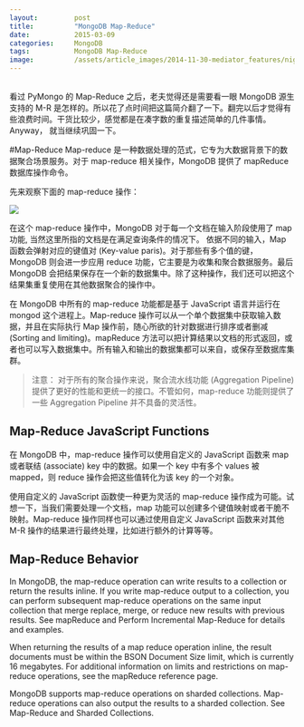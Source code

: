 ```yaml
---
layout:         post
title:          "MongoDB Map-Reduce"
date:           2015-03-09
categories:     MongoDB
tags:           MongoDB Map-Reduce
image:          /assets/article_images/2014-11-30-mediator_features/night-track.JPG
---
```



<br/>
看过 PyMongo 的 Map-Reduce 之后，老夫觉得还是需要看一眼 MongoDB 源生支持的 M-R 是怎样的。所以花了点时间把这篇简介翻了一下。翻完以后才觉得有些浪费时间。干货比较少，感觉都是在凑字数的重复描述简单的几件事情。Anyway， 就当继续巩固一下。

#Map-Reduce
Map-reduce 是一种数据处理的范式，它专为大数据背景下的数据聚合场景服务。对于 map-reduce 相关操作，MongoDB 提供了 mapReduce 数据库操作命令。

先来观察下面的 map-reduce 操作：

<img src="http://wnono.com/assets/images/2015-03-09-mongodb_mapreduce.png" />

在这个 map-reduce 操作中，MongoDB 对于每一个文档在输入阶段使用了 map 功能, 当然这里所指的文档是在满足查询条件的情况下。 依据不同的输入，Map 函数会弹射对应的键值对 (Key-value paris)。对于那些有多个值的键， MongoDB 则会进一步应用 reduce 功能，它主要是为收集和聚合数据服务。最后 MongoDB 会把结果保存在一个新的数据集中。除了这种操作，我们还可以把这个结果集重复使用在其他数据聚合的操作中。

在 MongoDB 中所有的 map-reduce 功能都是基于 JavaScript 语言并运行在 mongod 这个进程上。Map-reduce 操作可以从一个单个数据集中获取输入数据，并且在实际执行 Map 操作前，随心所欲的针对数据进行排序或者删减 (Sorting and limiting)。mapReduce 方法可以把计算结果以文档的形式返回，或者也可以写入数据集中。所有输入和输出的数据集都可以来自，或保存至数据库集群。

>注意： 对于所有的聚合操作来说，聚合流水线功能 (Aggregation Pipeline) 提供了更好的性能和更统一的接口。不管如何，map-reduce 功能则提供了一些 Aggregation Pipeline 并不具备的灵活性。

## Map-Reduce JavaScript Functions
在 MongoDB 中，map-reduce 操作可以使用自定义的 JavaScript 函数来 map 或者联结 (associate) key 中的数据。如果一个 key 中有多个 values 被 mapped，则 reduce 操作会把这些值转化为该 key 的一个对象。

使用自定义的 JavaScript 函数使一种更为灵活的 map-reduce 操作成为可能。试想一下，当我们需要处理一个文档，map 功能可以创建多个键值映射或者干脆不映射。Map-reduce 操作同样也可以通过使用自定义 JavaScript 函数来对其他 M-R 操作的结果进行最终处理，比如进行额外的计算等等。


## Map-Reduce Behavior
In MongoDB, the map-reduce operation can write results to a collection or return the results inline. If you write map-reduce output to a collection, you can perform subsequent map-reduce operations on the same input collection that merge replace, merge, or reduce new results with previous results. See mapReduce and Perform Incremental Map-Reduce for details and examples.

When returning the results of a map reduce operation inline, the result documents must be within the BSON Document Size limit, which is currently 16 megabytes. For additional information on limits and restrictions on map-reduce operations, see the mapReduce reference page.

MongoDB supports map-reduce operations on sharded collections. Map-reduce operations can also output the results to a sharded collection. See Map-Reduce and Sharded Collections.
